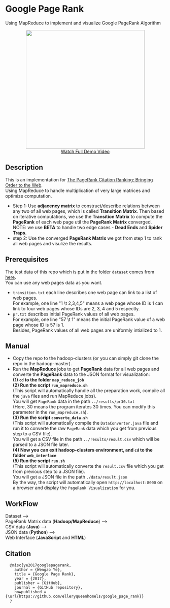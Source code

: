 # Google Page Rank

Using MapReduce to implement and visualize Google PageRank Algorithm

<div align="center">
  <img src="https://user-images.githubusercontent.com/13844740/33436934-692d9412-d621-11e7-8bc1-b2213eeb3289.gif" height="374px">
</div>
<div align="center">
  <a href="https://youtu.be/VIeWJLxWAqc">Watch Full Demo Video</a>
</div>

## Description
This is an implementation for [The PageRank Citation Ranking: Bringing Order to the Web](http://ilpubs.stanford.edu:8090/422/1/1999-66.pdf).<br/>Using MapReduce to handle multiplication of very large matrices and optimize computation.<br/>
- Step 1: Use <b>adjacency matrix</b> to construct/describe relations between any two of all web pages, which is called <b>Transition Matrix</b>. Then based on iterative computations, we use the <b>Transition Matrix</b> to compute the <b>PageRank</b> of each web page util the <b>PageRank Matrix</b> converged. NOTE: we use <b>BETA</b> to handle two edge cases - <b>Dead Ends</b> and <b>Spider Traps</b>.
- step 2: Use the converged <b>PageRank Matrix</b> we got from step 1 to rank all web pages and visulize the results.

## Prerequisites
The test data of this repo which is put in the folder `dataset` comes from [here](https://www.limfinity.com/ir/).<br/>You can use any web pages data as you want.
- `transition.txt` each line describes one web page can link to a list of web pages.<br/>For example, one line "1 \t 2,3,4,5" means a web page whose ID is 1 can link to four web pages whose IDs are 2, 3, 4 and 5 respectly.
- `pr.txt` describes initial PageRank values of all web pages.<br/>For example, one line "57 \t 1" means the initial PageRank value of a web page whose ID is 57 is 1.<br/>Besides, PageRank values of all web pages are uniformly intialized to 1.

## Manual
- Copy the repo to the hadoop-clusters (or you can simply git clone the repo in the hadoop-master).
- Run the <b>MapReduce</b> jobs to get <b>PageRank</b> data for all web pages and converte the <b>PageRank</b> data to the JSON format for visualization:</br>
<b>(1) `cd` to the folder `map_reduce_job`</b><br/><b>(2) Run the script `run_mapreduce.sh`</b><br/>(This script will automatically handle all the preparation work, compile all the `java` files and run MapReduce jobs).<br/>You will get `PageRank` data in the path `../results/pr30.txt`<br/>(Here, 30 means the program iterates 30 times. You can modify this parameter in the `run_mapreduce.sh`).<br/><b>(3) Run the script `converte_data.sh`</b><br/>(This script will automatically compile the `DataConverter.java` file and run it to converte the raw `PageRank` data which you get from previous step to a CSV file).<br/>You will get a CSV file in the path `../results/result.csv` which will be parsed to a JSON file later.<br/><b>(4) Now you can exit hadoop-clusters environment, and `cd` to the folder `web_interface`</b><br/><b>(5) Run the script `run.sh`</b><br/>(This script will automatically converte the `result.csv` file which you get from previous step to a JSON file).<br/>You will get a JSON file in the path `./data/result.json`<br/>By the way, the script will automatically open `http://localhost:8000` on a browser and display the `PageRank Visualization` for you.

## WorkFlow
Dataset --> <br/>PageRank Matrix data (<b>Hadoop/MapReduce</b>) --> <br/>CSV data (<b>Java</b>) --> <br/>JSON data (<b>Python</b>) --> <br/>Web Interface (<b>JavaScript</b> and <b>HTML</b>)

## Citation
```
  @misc{ye2017googlepagerank,
    author = {Wengao Ye},
    title = {Google Page Rank},
    year = {2017},
    publisher = {GitHub},
    journal = {GitHub repository},
    howpublished = {\url{https://github.com/elleryqueenhomels/google_page_rank}}
  }
```
